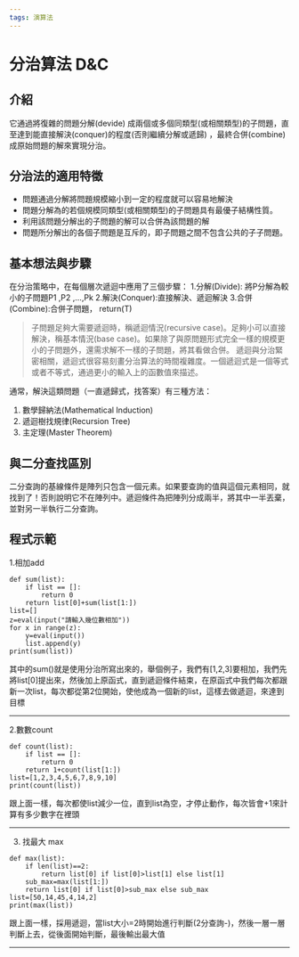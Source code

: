 ```yaml
---
tags: 演算法
---
```

# 分治算法 D&C

## 介紹
它通過將復雜的問題分解(devide) 成兩個或多個同類型(或相關類型)的子問題，直至達到能直接解決(conquer)的程度(否則繼續分解或遞歸) ，最終合併(combine) 成原始問題的解來實現分治。

## 分治法的適用特徵

- 問題通過分解將問題規模縮小到一定的程度就可以容易地解決
- 問題分解為的若個規模同類型(或相關類型)的子問題具有最優子結構性質。
- 利用該問題分解出的子問題的解可以合併為該問題的解
- 問題所分解出的各個子問題是互斥的，即子問題之間不包含公共的子子問題。

## 基本想法與步驟

在分治策略中，在每個層次遞迴中應用了三個步驟：
1.分解(Divide): 將P分解為較小的子問題P1 ,P2 ,...,Pk
2.解決(Conquer):直接解決、遞迴解決
3.合併(Combine):合併子問題， return(T)
>子問題足夠大需要遞迴時，稱遞迴情況(recursive case)。足夠小可以直接解決，稱基本情況(base case)。如果除了與原問題形式完全一樣的規模更小的子問題外，還需求解不一樣的子問題，將其看做合併。
>遞迴與分治緊密相關，遞迴式很容易刻畫分治算法的時間複雜度。一個遞迴式是一個等式或者不等式，通過更小的輸入上的函數值來描述。

通常，解決這類問題（一直遞歸式，找答案）有三種方法：
1) 數學歸納法(Mathematical Induction)
2) 遞迴樹找規律(Recursion Tree)
3) 主定理(Master Theorem)

## 與二分查找區別
二分查詢的基線條件是陣列只包含一個元素。如果要查詢的值與這個元素相同，就找到了！否則說明它不在陣列中。遞迴條件為把陣列分成兩半，將其中一半丟棄，並對另一半執行二分查詢。

## 程式示範
1.相加add
```python=
def sum(list):
	if list == []:
		return 0
	return list[0]+sum(list[1:])
list=[]
z=eval(input("請輸入幾位數相加"))
for x in range(z):
	y=eval(input())
	list.append(y)
print(sum(list))
```
其中的sum()就是使用分治所寫出來的，舉個例子，我們有[1,2,3]要相加，我們先將list[0]提出來，然後加上原函式，直到遞迴條件結束，在原函式中我們每次都跟新一次list，每次都從第2位開始，使他成為一個新的list，這樣去做遞迴，來達到目標

---
2.數數count
```python=
def count(list):
	if list == []:
		return 0
	return 1+count(list[1:])
list=[1,2,3,4,5,6,7,8,9,10]
print(count(list))
```
跟上面一樣，每次都使list減少一位，直到list為空，才停止動作，每次皆會+1來計算有多少數字在裡頭

---
3. 找最大 max
```python=
def max(list):
	if len(list)==2:
		return list[0] if list[0]>list[1] else list[1]
	sub_max=max(list[1:])
	return list[0] if list[0]>sub_max else sub_max
list=[50,14,45,4,14,2]
print(max(list))
```
跟上面一樣，採用遞迴，當list大小=2時開始進行判斷(2分查詢-)，然後一層一層判斷上去，從後面開始判斷，最後輸出最大值

---
